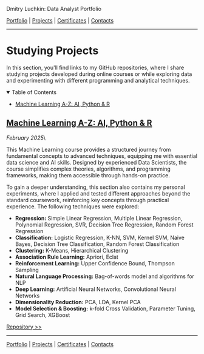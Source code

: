 Dmitry Luchkin: Data Analyst Portfolio

[Portfolio](https://github.com/daluchkin/data-analyst-portfolio) | 
[Projects](https://github.com/daluchkin/data-analyst-portfolio/blob/main/projects.md) | [Certificates](https://github.com/daluchkin/data-analyst-portfolio/blob/main/certificates.md) | [Contacts](https://github.com/daluchkin/data-analyst-portfolio#my_contacts)

---

# Studying Projects

In this section, you'll find links to my GitHub repositories, where I share studying projects developed during online courses or while exploring data and experimenting with different programming and analytical techniques.


<details open>
  <summary>Table of Contents</summary>

  - [Machine Learning A-Z: AI, Python & R](#ml_udemy)

</details>

<a name="ml_udemy"></a>
## [Machine Learning A-Z: AI, Python & R](https://github.com/daluchkin/machine_learning_course)
*February 2025*\

This Machine Learning course provides a structured journey from fundamental concepts to advanced techniques, equipping me with essential data science and AI skills. Designed by experienced Data Scientists, the course simplifies complex theories, algorithms, and programming frameworks, making them accessible through hands-on practice.

To gain a deeper understanding, this section also contains my personal experiments, where I applied and tested different approaches beyond the standard coursework, reinforcing key concepts through practical experience. The following techniques were explored: 

+ **Regression:** Simple Linear Regression, Multiple Linear Regression, Polynomial Regression, SVR, Decision Tree Regression, Random Forest Regression
+ **Classification:** Logistic Regression, K-NN, SVM, Kernel SVM, Naive Bayes, Decision Tree Classification, Random Forest Classification
+ **Clustering:** K-Means, Hierarchical Clustering
+ **Association Rule Learning:** Apriori, Eclat
+ **Reinforcement Learning:** Upper Confidence Bound, Thompson Sampling
+ **Natural Language Processing:** Bag-of-words model and algorithms for NLP
+ **Deep Learning:** Artificial Neural Networks, Convolutional Neural Networks
+ **Dimensionality Reduction:** PCA, LDA, Kernel PCA
+ **Model Selection & Boosting:** k-fold Cross Validation, Parameter Tuning, Grid Search, XGBoost

[Repository >>](https://github.com/daluchkin/machine_learning_course)


---

[Portfolio](https://github.com/daluchkin/data-analyst-portfolio) | 
[Projects](https://github.com/daluchkin/data-analyst-portfolio/blob/main/projects.md) | [Certificates](https://github.com/daluchkin/data-analyst-portfolio/blob/main/certificates.md) | [Contacts](https://github.com/daluchkin/data-analyst-portfolio#my_contacts)
